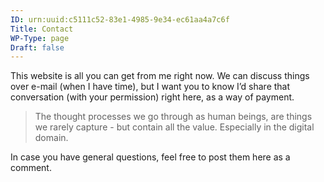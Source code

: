 ```yaml
---
ID: urn:uuid:c5111c52-83e1-4985-9e34-ec61aa4a7c6f
Title: Contact
WP-Type: page
Draft: false
---
```


This website is all you can get from me right now. We can discuss things over e-mail (when I have time), but I want you to know I’d share that conversation (with your permission) right here, as a way of payment.

> The thought processes we go through as human beings, are things we rarely capture - but contain all the value. Especially in the digital domain.

In case you have general questions, feel free to post them here as a comment. 